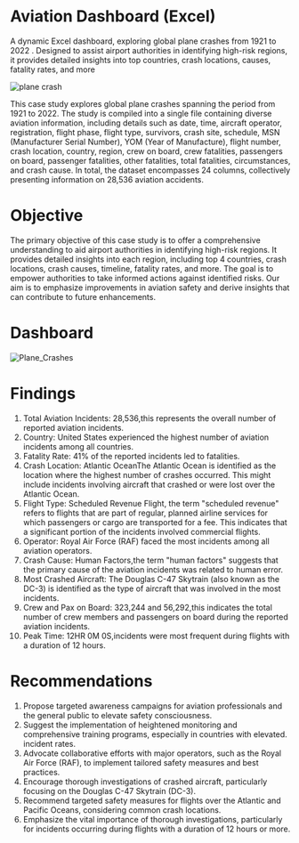# Aviation Dashboard (Excel)
A dynamic Excel dashboard, exploring global plane crashes from 1921 to 2022 . Designed to assist airport authorities in identifying high-risk regions, it provides detailed insights into top countries, crash locations, causes, fatality rates, and more

![plane crash](https://github.com/Ananyad7/Excel-Aviation-Dashboard/assets/164981636/2ab51da2-12b3-482f-81a4-a793c2fb197a)

This case study explores global plane crashes spanning the period from 1921 to 2022. The study is compiled into a single file containing diverse aviation information, including details such as date, time, aircraft operator, registration, flight phase, flight type, survivors, crash site, schedule, MSN (Manufacturer Serial Number), YOM (Year of Manufacture), flight number, crash location, country, region, crew on board, crew fatalities, passengers on board, passenger fatalities, other fatalities, total fatalities, circumstances, and crash cause. In total, the dataset encompasses 24 columns, collectively presenting information on 28,536 aviation accidents.

# Objective
The primary objective of this case study is to offer a comprehensive understanding to aid airport authorities in identifying high-risk regions. It provides detailed insights into each region, including top 4 countries, crash locations, crash causes, timeline, fatality rates, and more. The goal is to empower authorities to take informed actions against identified risks. Our aim is to emphasize improvements in aviation safety and derive insights that can contribute to future enhancements.

# Dashboard
![Plane_Crashes](https://github.com/Ananyad7/Excel-Aviation-Dashboard/assets/164981636/ae6a08a9-e605-42a6-a8ed-7536f05f5e15)

# Findings
1. Total Aviation Incidents: 28,536,this represents the overall number of reported aviation incidents.
2. Country: United States experienced the highest number of aviation incidents among all countries.
3. Fatality Rate: 41% of the reported incidents led to fatalities.
4. Crash Location: Atlantic OceanThe Atlantic Ocean is identified as the location where the highest number of crashes occurred. This might include incidents involving aircraft that crashed or were lost over the Atlantic Ocean.
5. Flight Type: Scheduled Revenue Flight, the term "scheduled revenue" refers to flights that are part of regular, planned airline services for which passengers or cargo are transported for a fee. This indicates that a significant portion of the incidents involved commercial flights.
6. Operator: Royal Air Force (RAF) faced the most incidents among all aviation operators.
7. Crash Cause: Human Factors,the term "human factors" suggests that the primary cause of the aviation incidents was related to human error. 
8. Most Crashed Aircraft: The Douglas C-47 Skytrain (also known as the DC-3) is identified as the type of aircraft that was involved in the  most incidents.
9. Crew and Pax on Board: 323,244 and 56,292,this indicates the total number of crew members and passengers on board during the reported aviation incidents. 
10. Peak Time: 12HR 0M 0S,incidents were most frequent during flights with a duration of 12 hours.

# Recommendations

1. Propose targeted awareness campaigns for aviation professionals and the general public to elevate safety consciousness.
2. Suggest the implementation of heightened monitoring and comprehensive training programs, especially in countries with elevated.
incident rates.
3. Advocate collaborative efforts with major operators, such as the Royal Air Force (RAF), to implement tailored safety measures and best practices.
4. Encourage thorough investigations of crashed aircraft, particularly focusing on the Douglas C-47 Skytrain (DC-3).
5. Recommend targeted safety measures for flights over the Atlantic and Pacific Oceans, considering common crash locations.
6. Emphasize the vital importance of thorough investigations, particularly for incidents occurring during flights with a duration of 12 hours or more.












